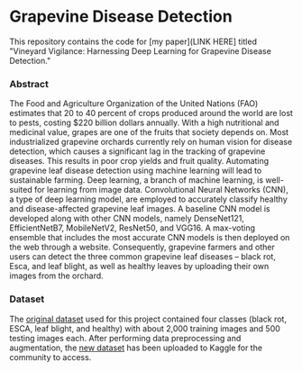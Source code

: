 # Grapevine Disease Detection
This repository contains the code for [my paper](LINK HERE] titled "Vineyard Vigilance: Harnessing Deep Learning for Grapevine Disease Detection."

### Abstract
The Food and Agriculture Organization of the United Nations (FAO) estimates that 20 to 40 percent of crops produced around the world are lost to pests, costing $220 billion dollars annually. With a high nutritional and medicinal value, grapes are one of the fruits that society depends on. Most industrialized grapevine orchards currently rely on human vision for disease detection, which causes a significant lag in the tracking of grapevine diseases. This results in poor crop yields and fruit quality. Automating grapevine leaf disease detection using machine learning will lead to sustainable farming. Deep learning, a branch of machine learning, is well-suited for learning from image data. Convolutional Neural Networks (CNN), a type of deep learning model, are employed to accurately classify healthy and disease-affected grapevine leaf images. A baseline CNN model is developed along with other CNN models, namely DenseNet121, EfficientNetB7, MobileNetV2, ResNet50, and VGG16. A max-voting ensemble that includes the most accurate CNN models is then deployed on the web through a website. Consequently, grapevine farmers and other users can detect the three common grapevine leaf diseases – black rot, Esca, and leaf blight, as well as healthy leaves by uploading their own images from the orchard.

### Dataset
The [original dataset](https://www.kaggle.com/datasets/rm1000/grape-disease-dataset-original) used for this project contained four classes (black rot, ESCA, leaf blight, and healthy) with about 2,000 training images and 500 testing images each. After performing data preprocessing and augmentation, the [new dataset](https://www.kaggle.com/datasets/rm1000/augmented-grape-disease-detection-dataset) has been uploaded to Kaggle for the community to access.
